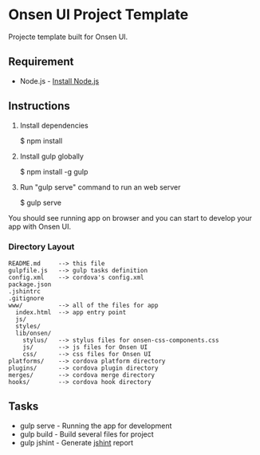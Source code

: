 Onsen UI Project Template
====

Projecte template built for Onsen UI.

## Requirement

 * Node.js - [Install Node.js](http://nodejs.org)

## Instructions

1. Install dependencies

    $ npm install

2. Install gulp globally

    $ npm install -g gulp

3. Run "gulp serve" command to run an web server

    $ gulp serve

You should see running app on browser and you can start to develop your app with Onsen UI.

### Directory Layout

    README.md     --> this file
    gulpfile.js   --> gulp tasks definition
    config.xml    --> cordova's config.xml
    package.json
    .jshintrc
    .gitignore
    www/          --> all of the files for app
      index.html  --> app entry point
      js/
      styles/
      lib/onsen/
        stylus/   --> stylus files for onsen-css-components.css
        js/       --> js files for Onsen UI
        css/      --> css files for Onsen UI
    platforms/    --> cordova platform directory
    plugins/      --> cordova plugin directory
    merges/       --> cordova merge directory
    hooks/        --> cordova hook directory

## Tasks

 * gulp serve - Running the app for development
 * gulp build - Build several files for project
 * gulp jshint - Generate [jshint](https://github.com/jshint/jshint) report

